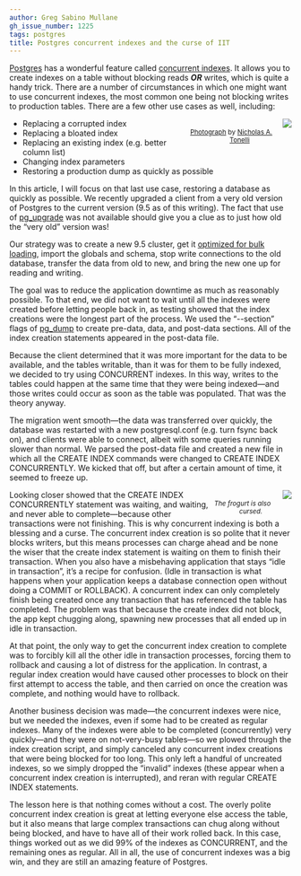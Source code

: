 ```yaml
---
author: Greg Sabino Mullane
gh_issue_number: 1225
tags: postgres
title: Postgres concurrent indexes and the curse of IIT
---
```

[Postgres](http://postgres.org) has a wonderful feature called [concurrent indexes](http://www.postgresql.org/docs/current/static/sql-createindex.html#SQL-CREATEINDEX-CONCURRENTLY). It allows you to create indexes on a table without blocking reads ***OR*** writes, which is quite a handy trick. There are a number of circumstances in which one might want to use concurrent indexes, the most common one being not blocking writes to production tables. There are a few other use cases as well, including:

<div class="separator" style="clear: both; float: right; text-align: center;"><a href="/blog/2016/04/28/postgres-concurrent-indexes-and-curse/image-0.jpeg" imageanchor="1" style="clear: right; float: right; margin-bottom: 1em; margin-left: 1em;"><img src="/blog/2016/04/28/postgres-concurrent-indexes-and-curse/image-0.jpeg"/></a><br/><small><a href="https://flic.kr/p/m8ckHX">Photograph</a> by <a href="https://www.flickr.com/photos/nicholas_t/">Nicholas A. Tonelli</a></small></div>

- Replacing a corrupted index
- Replacing a bloated index
- Replacing an existing index (e.g. better column list)
- Changing index parameters
- Restoring a production dump as quickly as possible

In this article, I will focus on that last use case, restoring a database as quickly as possible. We recently upgraded a client from a very old version of Postgres to the current version (9.5 as of this writing). The fact that use of [pg_upgrade](http://www.postgresql.org/docs/current/static/pgupgrade.html) was not available should give you a clue as to just how old the “very old” version was!

Our strategy was to create a new 9.5 cluster, get it [optimized for bulk loading](http://www.postgresql.org/docs/current/static/populate.html), import the globals and schema, stop write connections to the old database, transfer the data from old to new, and bring the new one up for reading and writing.

The goal was to reduce the application downtime as much as reasonably possible. To that end, we did not want to wait until all the indexes were created before letting people back in, as testing showed that the index creations were the longest part of the process. We used the “--section” flags of [pg_dump](http://www.postgresql.org/docs/current/static/app-pgdump.html) to create pre-data, data, and post-data sections. All of the index creation statements appeared in the post-data file.

Because the client determined that it was more important for the data to be available, and the tables writable, than it was for them to be fully indexed, we decided to try using CONCURRENT indexes. In this way, writes to the tables could happen at the same time that they were being indexed—and those writes could occur as soon as the table was populated. That was the theory anyway.

The migration went smooth—the data was transferred over quickly, the database was restarted with a new postgresql.conf (e.g. turn fsync back on), and clients were able to connect, albeit with some queries running slower than normal. We parsed the post-data file and created a new file in which all the CREATE INDEX commands were changed to CREATE INDEX CONCURRENTLY. We kicked that off, but after a certain amount of time, it seemed to freeze up.

<div class="separator" style="clear: both; float: right; text-align: center;"><a href="/blog/2016/04/28/postgres-concurrent-indexes-and-curse/image-1.png" imageanchor="1" style="clear: right; float: right; margin-bottom: 1em; margin-left: 1em;"><img id="gtsm.com/cursed_frogurt.png" src="/blog/2016/04/28/postgres-concurrent-indexes-and-curse/image-1.png"/></a><br/><small><em>The frogurt is also cursed.</em></small></div>

Looking closer showed that the CREATE INDEX CONCURRENTLY statement was waiting, and waiting, and never able to complete—because other transactions were not finishing. This is why concurrent indexing is both a blessing and a curse. The concurrent index creation is so polite that it never blocks writers, but this means processes can charge ahead and be none the wiser that the create index statement is waiting on them to finish their transaction. When you also have a misbehaving application that stays “idle in transaction”, it’s a recipe for confusion. (Idle in transaction is what happens when your application keeps a database connection open without doing a COMMIT or ROLLBACK). A concurrent index can only completely finish being created once any transaction that has referenced the table has completed. The problem was that because the create index did not block, the app kept chugging along, spawning new processes that all ended up in idle in transaction.

At that point, the only way to get the concurrent index creation to complete was to forcibly kill all the other idle in transaction processes, forcing them to rollback and causing a lot of distress for the application. In contrast, a regular index creation would have caused other processes to block on their first attempt to access the table, and then carried on once the creation was complete, and nothing would have to rollback.

Another business decision was made—the concurrent indexes were nice, but we needed the indexes, even if some had to be created as regular indexes. Many of the indexes were able to be completed (concurrently) very quickly—and they were on not-very-busy tables—so we plowed through the index creation script, and simply canceled any concurrent index creations that were being blocked for too long. This only left a handful of uncreated indexes, so we simply dropped the “invalid” indexes (these appear when a concurrent index creation is interrupted), and reran with regular CREATE INDEX statements.

The lesson here is that nothing comes without a cost. The overly polite concurrent index creation is great at letting everyone else access the table, but it also means that large complex transactions can chug along without being blocked, and have to have all of their work rolled back. In this case, things worked out as we did 99% of the indexes as CONCURRENT, and the remaining ones as regular. All in all, the use of concurrent indexes was a big win, and they are still an amazing feature of Postgres.
